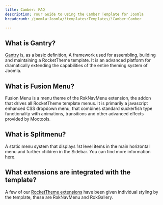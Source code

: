 ```yaml
---
title: Camber: FAQ
description: Your Guide to Using the Camber Template for Joomla
breadcrumb: /joomla:Joomla/!templates:Templates/!Camber:Camber

---
```


What is Gantry?
-----
[Gantry][gantry] is, as a basic definition, A framework used for assembling, building and maintaining a RocketTheme template. It is an advanced platform for dramatically extending the capabilities of the entire theming system of Joomla.

What is Fusion Menu?
-----
Fusion Menu is a menu theme of the RokNavMenu extension, the addon that drives all RocketTheme template menus. It is primarily a javascript enhanced CSS dropdown menu, that combines standard suckerfish type functionality with animations, transitions and other advanced effects provided by Mootools.

What is Splitmenu?
-----
A static menu system that displays 1st level items in the main horizontal menu and further children in the Sidebar. You can find more information [here][splitmenu].

What extensions are integrated with the template?
-----
A few of our [RocketTheme extensions][extensions] have been given individual styling by the template, these are RokNavMenu and RokGallery.

[gantry]: http://gantry-framework.org/
[features]: http://demo.rockettheme.com/joomla-templates/camber/features
[font]: http://www.fontsquirrel.com/fonts/ubuntu
[forum]: http://www.rockettheme.com/forum/joomla-template-camber/
[dropdown]: http://demo.rockettheme.com/joomla-templates/camber/features/menu-options
[splitmenu]: http://demo.rockettheme.com/joomla-templates/camber/features/menu-options
[extensions]: http://demo.rockettheme.com/joomla-templates/camber/features/extensions